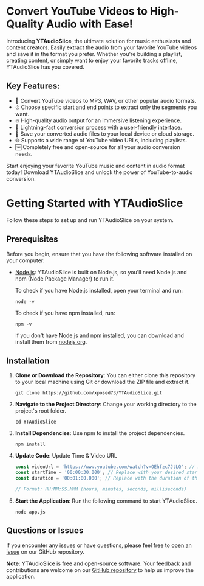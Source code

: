 # Convert YouTube Videos to High-Quality Audio with Ease!

Introducing **YTAudioSlice**, the ultimate solution for music enthusiasts and content creators. Easily extract the audio from your favorite YouTube videos and save it in the format you prefer. Whether you're building a playlist, creating content, or simply want to enjoy your favorite tracks offline, YTAudioSlice has you covered.

## Key Features:

- 🎵 Convert YouTube videos to MP3, WAV, or other popular audio formats.
- ⏱ Choose specific start and end points to extract only the segments you want.
- 🔥 High-quality audio output for an immersive listening experience.
- 🚀 Lightning-fast conversion process with a user-friendly interface.
- 💾 Save your converted audio files to your local device or cloud storage.
- 🌐 Supports a wide range of YouTube video URLs, including playlists.
- 🆓 Completely free and open-source for all your audio conversion needs.

Start enjoying your favorite YouTube music and content in audio format today! Download YTAudioSlice and unlock the power of YouTube-to-audio conversion.


# Getting Started with YTAudioSlice

Follow these steps to set up and run YTAudioSlice on your system.

## Prerequisites

Before you begin, ensure that you have the following software installed on your computer:

- [Node.js](https://nodejs.org/): YTAudioSlice is built on Node.js, so you'll need Node.js and npm (Node Package Manager) to run it. 

    To check if you have Node.js installed, open your terminal and run:
    ```shell
    node -v
    ```

    To check if you have npm installed, run:
    ```shell
    npm -v
    ```

    If you don't have Node.js and npm installed, you can download and install them from [nodejs.org](https://nodejs.org/).

## Installation

1. **Clone or Download the Repository**: You can either clone this repository to your local machine using Git or download the ZIP file and extract it.

    ```shell
    git clone https://github.com/xposed73/YTAudioSlice.git
    ```

2. **Navigate to the Project Directory**: Change your working directory to the project's root folder.

    ```shell
    cd YTAudioSlice
    ```

3. **Install Dependencies**: Use npm to install the project dependencies.

    ```shell
    npm install
    ```

4.  **Update Code**: Update Time & Video URL

    ```javascript
    const videoUrl = 'https://www.youtube.com/watch?v=OEhfzc7JtLQ'; // Replace with your youtube video url
    const startTime = '00:00:30.000'; // Replace with your desired start time (e.g., 30 seconds)
    const duration = '00:01:00.000'; // Replace with the duration of the segment you want (e.g., 1 minute)

    // Format: HH:MM:SS.MMM (hours, minutes, seconds, milliseconds)
    ```
    
5. **Start the Application**: Run the following command to start YTAudioSlice.

    ```shell
    node app.js
    ```

## Questions or Issues

If you encounter any issues or have questions, please feel free to [open an issue](https://github.com/xposed73/YTAudioSlice/issues) on our GitHub repository.

**Note**: YTAudioSlice is free and open-source software. Your feedback and contributions are welcome on our [GitHub repository](https://github.com/xposed73/YTAudioSlice) to help us improve the application.
